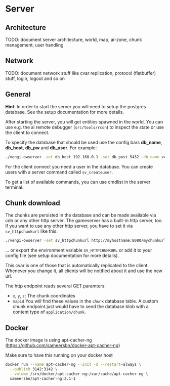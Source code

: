 # Server

## Architecture

TODO: document server architecture, world, map, ai-zone, chunk management, user handling

## Network

TODO: document network stuff like cvar replication, protocol (flatbuffer) stuff, login, logout
and so on

## General

**Hint**: In order to start the server you will need to setup the postgres database. See
the setup documentation for more details.

After starting the server, you will get entities spawned in the world. You can use e.g. the
ai remote debugger (`src/tools/rcon`) to inspect the state or use the client to connect.

To specify the database that should be used use the config bars **db_name**, **db_host**, **db_pw** and **db_user**.
For example:

```bash
./vengi-owserver -set db_host 192.168.0.1 -set db_post 5432 -db_name vengi -db_pw engine
```

For the client connect you need a user in the database. You can create users with a server
command called `sv_createuser`.

To get a list of available commands, you can use cmdlist in the server terminal.

## Chunk download

The chunks are persisted in the database and can be made available via cdn or any other http
server. The gameserver has a built-in http server, too. If you want to use any other http server,
you have to set it via `sv_httpchunkurl` like this:

```bash
./vengi-owserver -set sv_httpchunkurl http://myhostname:8080/mychunkurl
```

... or export the environment variable `SV_HTTPCHUNKURL` or add it to your config file (see
setup documentation for more details).

This cvar is one of those that is automatically replicated to the client. Whenever you change it,
all clients will be notified about it and use the new url.

The http endpoint reads several GET paramters:

* `x`, `y`, `z`: The chunk coordinates
* `mapid`
You will find these values in the `chunk` database table. A custom chunk endpoint just would have to
send the database blob with a content type of `application/chunk`.

## Docker

The docker image is using apt-cacher-ng (<https://github.com/sameersbn/docker-apt-cacher-ng>)

Make sure to have this running on your docker host

```bash
docker run --name apt-cacher-ng --init -d --restart=always \
  --publish 3142:3142 \
  --volume /srv/docker/apt-cacher-ng:/var/cache/apt-cacher-ng \
  sameersbn/apt-cacher-ng:3.1-1
```
